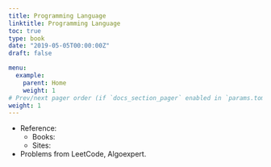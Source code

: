 ```yaml
---
title: Programming Language
linktitle: Programming Language
toc: true
type: book
date: "2019-05-05T00:00:00Z"
draft: false

menu:
  example:
    parent: Home
    weight: 1
# Prev/next pager order (if `docs_section_pager` enabled in `params.toml`)
weight: 1
---
```


- Reference:
  - Books:
  - Sites:
- Problems from LeetCode, Algoexpert. 


<!-- {{< list_children >}} -->
